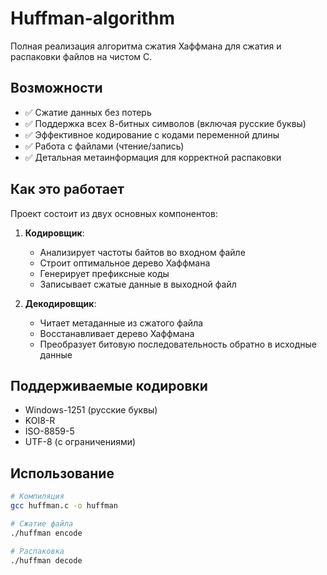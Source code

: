 # Huffman-algorithm
Полная реализация алгоритма сжатия Хаффмана для сжатия и распаковки файлов на чистом C.

## Возможности

- ✅ Сжатие данных без потерь
- ✅ Поддержка всех 8-битных символов (включая русские буквы)
- ✅ Эффективное кодирование с кодами переменной длины
- ✅ Работа с файлами (чтение/запись)
- ✅ Детальная метаинформация для корректной распаковки

## Как это работает

Проект состоит из двух основных компонентов:

1. **Кодировщик**:
   - Анализирует частоты байтов во входном файле
   - Строит оптимальное дерево Хаффмана
   - Генерирует префиксные коды
   - Записывает сжатые данные в выходной файл

2. **Декодировщик**:
   - Читает метаданные из сжатого файла
   - Восстанавливает дерево Хаффмана
   - Преобразует битовую последовательность обратно в исходные данные

## Поддерживаемые кодировки

- Windows-1251 (русские буквы)
- KOI8-R
- ISO-8859-5
- UTF-8 (с ограничениями)

## Использование

```bash
# Компиляция
gcc huffman.c -o huffman

# Сжатие файла
./huffman encode

# Распаковка
./huffman decode
